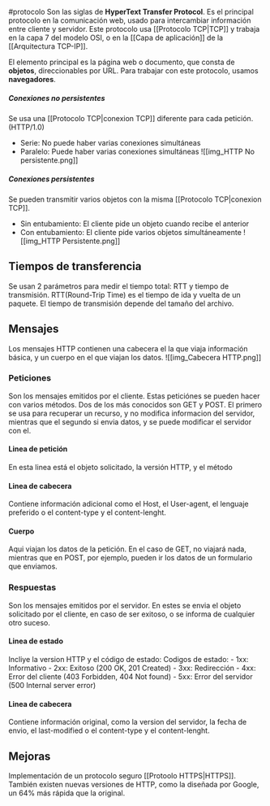 #protocolo 
Son las siglas de **HyperText Transfer Protocol**. Es el principal protocolo en la comunicación web, usado para intercambiar información entre cliente y servidor. Este protocolo usa [[Protocolo TCP|TCP]] y trabaja en la capa 7 del modelo OSI, o en la [[Capa de aplicación]] de la [[Arquitectura TCP-IP]]. 

El elemento principal es la página web o documento, que consta de **objetos**, direccionables por URL. Para trabajar con este protocolo, usamos **navegadores**. 

##### Conexiones no persistentes
Se usa una [[Protocolo TCP|conexion TCP]] diferente para cada petición. (HTTP/1.0)
- Serie: No puede haber varias conexiones simultáneas
- Paralelo: Puede haber varias conexiones simultáneas
![[img_HTTP No persistente.png]]
##### Conexiones persistentes
Se pueden transmitir varios objetos con la misma [[Protocolo TCP|conexion TCP]].
- Sin entubamiento: El cliente pide un objeto cuando recibe el anterior
- Con entubamiento: El cliente pide varios objetos simultáneamente
![[img_HTTP Persistente.png]]

## Tiempos de transferencia
Se usan 2 parámetros para medir el tiempo total: RTT y tiempo de transmisión.
RTT(Round-Trip Time) es el tiempo de ida y vuelta de un paquete. El tiempo de transmisión depende del tamaño del archivo.

## Mensajes
Los mensajes HTTP contienen una cabecera el la que viaja información básica, y un cuerpo en el que viajan los datos.
![[img_Cabecera HTTP.png]]
### Peticiones
Son los mensajes emitidos por el cliente. Estas peticiónes se pueden hacer con varios métodos. Dos de los más conocidos son GET y POST. El primero se usa para recuperar un recurso, y no modifica informacion del servidor, mientras que el segundo si envia datos, y se puede modificar el servidor con el.
#### Linea de petición
En esta linea está el objeto solicitado, la versión HTTP, y el método
#### Linea de cabecera
Contiene información adicional como el Host, el User-agent, el lenguaje preferido o el content-type y el content-lenght.
#### Cuerpo
Aqui viajan los datos de la petición. En el caso de GET, no viajará nada, mientras que en POST, por ejemplo, pueden ir los datos de un formulario que enviamos.

### Respuestas
Son los mensajes emitidos por el servidor. En estes se envia el objeto solicitado por el cliente, en caso de ser exitoso, o se informa de cualquier otro suceso.
#### Linea de estado
Incliye la version HTTP y el código de estado:
	Codigos de estado:
	- 1xx: Informativo
	- 2xx: Exitoso (200 OK, 201 Created)
	- 3xx: Redirección
	- 4xx: Error del cliente (403 Forbidden, 404 Not found)
	- 5xx: Error del servidor (500 Internal server error)

#### Linea de cabecera
Contiene información original, como la version del servidor, la fecha de envio, el last-modified o el content-type y el content-lenght.


## Mejoras
Implementación de un protocolo seguro [[Protoolo HTTPS|HTTPS]].
También existen nuevas versiones de HTTP, como la diseñada por Google, un 64% más rápida que la original.